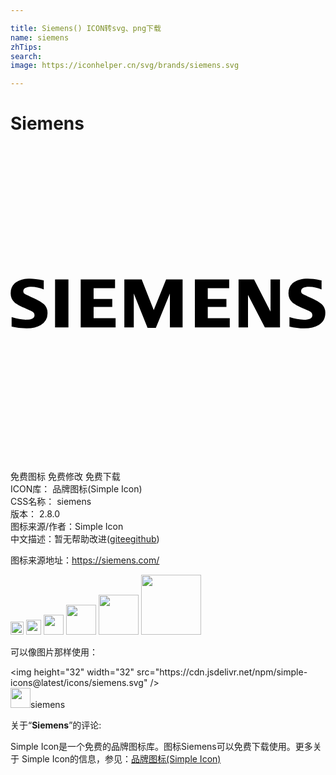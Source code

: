 ```yaml
---

title: Siemens() ICON转svg、png下载
name: siemens
zhTips: 
search: 
image: https://iconhelper.cn/svg/brands/siemens.svg

---
```


# Siemens  <small style="font-size: 60%;font-weight: 100"></small>

<div id="svg" class="svg-wrap">
<svg role="img" viewBox="0 0 24 24" xmlns="http://www.w3.org/2000/svg"><title>Siemens icon</title><path d="M.086 13.761v-.722c.41.13.775.195 1.09.195.437 0 .654-.115.654-.347a.278.278 0 0 0-.096-.216c-.063-.063-.23-.148-.499-.258-.479-.198-.794-.365-.939-.507a.934.934 0 0 1-.283-.695c0-.36.139-.637.414-.825.27-.188.626-.28 1.062-.28.24 0 .589.043 1.045.133v.692a2.58 2.58 0 0 0-.945-.202c-.41 0-.613.112-.613.339 0 .084.04.15.124.205.067.042.257.134.565.273.446.197.742.368.891.516a.904.904 0 0 1 .264.673.992.992 0 0 1-.517.904c-.278.17-.64.256-1.083.256a4.88 4.88 0 0 1-1.134-.134zm3.31-3.592h1.018v3.65H3.395zm1.953 3.65v-3.65h2.616v.66H6.332v.826h1.422v.602H6.332v.866h1.675v.697zm3.325 0v-3.65h1.322l.917 2.333.943-2.333h1.257v3.65h-.969v-2.584l-1.07 2.622h-.631l-1.05-2.622v2.585h-.72zm5.373 0v-3.65h2.615v.66H15.03v.826h1.421v.602H15.03v.866h1.676v.697zm3.33 0v-3.65h1.18l1.255 2.445V10.17h.72v3.65H19.38l-1.285-2.475v2.476zm3.878-.058v-.722c.406.13.77.195 1.09.195.436 0 .653-.115.653-.347a.293.293 0 0 0-.091-.216c-.066-.063-.234-.148-.503-.258-.48-.196-.794-.364-.94-.507a.936.936 0 0 1-.284-.698c0-.359.138-.634.413-.822.272-.188.626-.28 1.061-.28.249 0 .566.038.956.116l.09.017v.692a2.583 2.583 0 0 0-.945-.202c-.409 0-.613.112-.613.339 0 .084.04.15.124.204.066.042.254.133.57.274.443.196.738.368.887.516a.903.903 0 0 1 .263.673c0 .396-.17.698-.51.904-.283.17-.644.256-1.089.256-.381 0-.76-.046-1.132-.134z"/></svg>
</div>
<detail full-name='siemens'></detail>

<div class="detail-page">
<p>
<span><span class="badge-success badge">免费图标</span> <span class="badge-success badge">免费修改</span>  <span class="badge-success badge">免费下载</span> </span>
<br/>
<span>
ICON库：
<span class="badge-secondary badge">品牌图标(Simple Icon)</span> 
</span>
<br/>
<span>
CSS名称：
<span class="badge-secondary badge">siemens</span> 
</span>

<br/>
<span>
版本：
<span class="badge-secondary badge">2.8.0</span> 
</span>
<br/>
<span>图标来源/作者：<span class="badge-light badge">Simple Icon</span></span> 
<br/>
<span class="zh-detail">中文描述：暂无<span class="help-link"><span>帮助改进</span>(<a href="https://gitee.com/liuwave/icon-helper/edit/master/json/brands/siemens.json" target="_blank" rel="noopener noreferrer">gitee</a><a href="https://github.com/liuwave/icon-helper/edit/master/json/brands/siemens.json" target="_blank" rel="noopener noreferrer">github</a></span>)</span><br/>
</p>
</div><div class="description description alert alert-light"><p>图标来源地址：<a href="https://siemens.com/" target="_blank" rel="noopener noreferrer">https://siemens.com/</a></p></div>
<div class="alert alert-dark">
<img height="21" width="21" src="https://cdn.jsdelivr.net/npm/simple-icons@latest/icons/siemens.svg" />
<img height="24" width="24" src="https://cdn.jsdelivr.net/npm/simple-icons@latest/icons/siemens.svg" />
<img height="32" width="32" src="https://cdn.jsdelivr.net/npm/simple-icons@latest/icons/siemens.svg" />
<img height="48" width="48" src="https://cdn.jsdelivr.net/npm/simple-icons@latest/icons/siemens.svg" />
<img height="64" width="64" src="https://cdn.jsdelivr.net/npm/simple-icons@latest/icons/siemens.svg" />
<img height="96" width="96" src="https://cdn.jsdelivr.net/npm/simple-icons@latest/icons/siemens.svg" />

</div>
<div>
  <p>可以像图片那样使用：    
  </p>
  <div class="alert alert-primary" style="font-size: 14px">
    &lt;img height="32" width="32" src="https://cdn.jsdelivr.net/npm/simple-icons@latest/icons/siemens.svg" /&gt;
    <copy-btn content='<img height="32" width="32" src="https://cdn.jsdelivr.net/npm/simple-icons@latest/icons/siemens.svg" />'></copy-btn>
  </div>
  <div class="alert alert-secondary">
    <img height="32" width="32" src="https://cdn.jsdelivr.net/npm/simple-icons@latest/icons/siemens.svg" />siemens
    <copy-btn content="siemens" btn-title="复制图标名称"></copy-btn>
  </div>
</div>
<div class="icon-detail__container">
<p>关于“<b>Siemens</b>”的评论:</p>
</div>
<Vssue title="关于“Siemens”的评论" />
<div><p>Simple Icon是一个免费的品牌图标库。图标Siemens可以免费下载使用。更多关于  Simple Icon的信息，参见：<a target="_blank" href="https://iconhelper.cn/brands.html">品牌图标(Simple Icon)</a>
</p></div>
